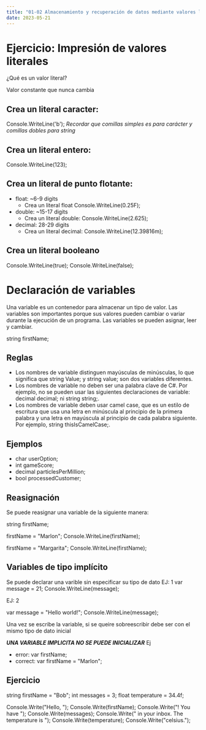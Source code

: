 ```yaml
---
title: "01-02 Almacenamiento y recuperación de datos mediante valores literales y de variable en C#"
date: 2023-05-21
---
```


# Ejercicio: Impresión de valores literales

¿Qué es un valor literal?

Valor constante que nunca cambia

## Crea un literal caracter: 
Console.WriteLine('b'); *Recordar que comillas simples es para carácter y comillas dobles para string*

## Crea un literal entero: 
Console.WriteLine(123);

## Crea un literal de punto flotante: 

- float:         ~6-9 digits
    - Crea un literal float Console.WriteLine(0.25F);
- double:        ~15-17 digits
    - Crea un literal double: Console.WriteLine(2.625);
- decimal:        28-29 digits
    - Crea un literal decimal: Console.WriteLine(12.39816m);

## Crea un literal booleano

Console.WriteLine(true);
Console.WriteLine(false);

# Declaración de variables

Una variable es un contenedor para almacenar un tipo de valor. Las variables son importantes porque sus valores pueden cambiar o variar durante la ejecución de un programa. Las variables se pueden asignar, leer y cambiar.

string firstName;

## Reglas

- Los nombres de variable distinguen mayúsculas de minúsculas, lo que significa que string Value; y string value; son dos variables diferentes.
- Los nombres de variable no deben ser una palabra clave de C#. Por ejemplo, no se pueden usar las siguientes declaraciones de variable: decimal decimal; ni string string;.
- Los nombres de variable deben usar camel case, que es un estilo de escritura que usa una letra en minúscula al principio de la primera palabra y una letra en mayúscula al principio de cada palabra siguiente. Por ejemplo, string thisIsCamelCase;.

## Ejemplos

- char userOption;
- int gameScore;
- decimal particlesPerMillion;
- bool processedCustomer;

## Reasignación

Se puede reasignar una variable de la siguiente manera:

string firstName;

firstName = "Marlon";
Console.WriteLine(firstName);

firstName = "Margarita";
Console.WriteLine(firstName);

## Variables de tipo implícito

Se puede declarar una varible sin especificar su tipo de dato
EJ: 1
var message = 21;
Console.WriteLine(message);

EJ: 2

var message = "Hello world!";
Console.WriteLine(message);

Una vez se escribe la variable, si se queire sobreescribir debe ser con el mismo tipo de dato inicial

***UNA VARIABLE IMPLICITA NO SE PUEDE INICIALIZAR*** 
Ej
- error: var firstName;
- correct: var firstName = "Marlon";

## Ejercicio
string firstName = "Bob";
int messages = 3;
float temperature = 34.4f;

Console.Write("Hello, ");
Console.Write(firstName);
Console.Write("! You have ");
Console.Write(messages);
Console.Write(" in your inbox. The temperature is ");
Console.Write(temperature);
Console.Write("celsius.");